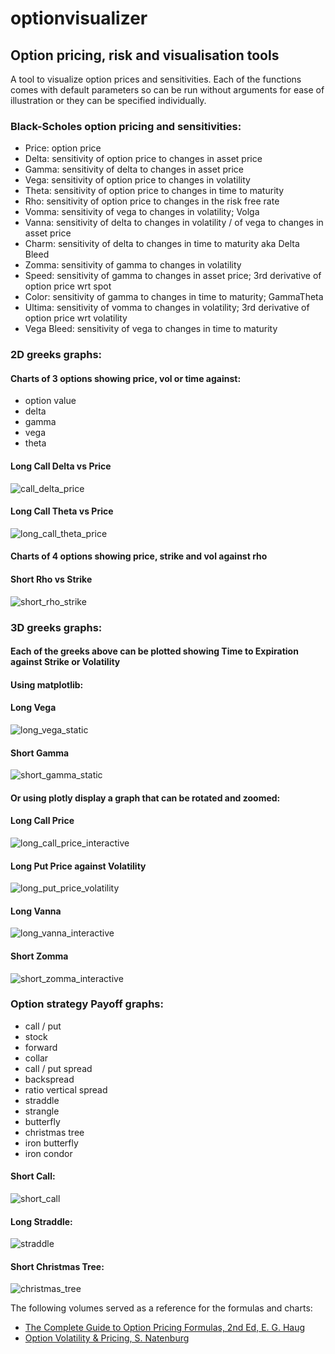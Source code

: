 # optionvisualizer
## Option pricing, risk and visualisation tools

A tool to visualize option prices and sensitivities. 
Each of the functions comes with default parameters so can be run without arguments for ease of illustration or they can be specified individually.

### Black-Scholes option pricing and sensitivities:
  - Price: option price 
  - Delta: sensitivity of option price to changes in asset price
  - Gamma: sensitivity of delta to changes in asset price
  - Vega: sensitivity of option price to changes in volatility
  - Theta: sensitivity of option price to changes in time to maturity
  - Rho: sensitivity of option price to changes in the risk free rate
  - Vomma: sensitivity of vega to changes in volatility; Volga
  - Vanna: sensitivity of delta to changes in volatility / of vega to changes in asset price
  - Charm: sensitivity of delta to changes in time to maturity aka Delta Bleed
  - Zomma: sensitivity of gamma to changes in volatility
  - Speed: sensitivity of gamma to changes in asset price; 3rd derivative of option price wrt spot
  - Color: sensitivity of gamma to changes in time to maturity; GammaTheta
  - Ultima: sensitivity of vomma to changes in volatility; 3rd derivative of option price wrt volatility
  - Vega Bleed: sensitivity of vega to changes in time to maturity

### 2D greeks graphs:
#### Charts of 3 options showing price, vol or time against:
  - option value
  - delta
  - gamma
  - vega
  - theta

#### Long Call Delta vs Price
![call_delta_price](images/call_delta_price.png)

#### Long Call Theta vs Price
![long_call_theta_price](images/long_call_theta_price.png)

#### Charts of 4 options showing price, strike and vol against rho
#### Short Rho vs Strike
![short_rho_strike](images/short_rho_strike.png)


### 3D greeks graphs:
#### Each of the greeks above can be plotted showing Time to Expiration against Strike or Volatility
#### Using matplotlib: 

#### Long Vega
![long_vega_static](images/long_vega_static.png)

#### Short Gamma
![short_gamma_static](images/short_gamma_static.png)

#### Or using plotly display a graph that can be rotated and zoomed:
#### Long Call Price
![long_call_price_interactive](images/long_call_price_interactive.png)

#### Long Put Price against Volatility
![long_put_price_volatility](images/long_put_price_volatility.png)

#### Long Vanna
![long_vanna_interactive](images/long_vanna_interactive.png)

#### Short Zomma
![short_zomma_interactive](images/short_zomma_interactive.png) 


### Option strategy Payoff graphs:
  - call / put
  - stock
  - forward
  - collar 
  - call / put spread
  - backspread
  - ratio vertical spread
  - straddle
  - strangle
  - butterfly
  - christmas tree
  - iron butterfly
  - iron condor

#### Short Call:
![short_call](images/short_call.png)

#### Long Straddle:
![straddle](images/straddle.png)

#### Short Christmas Tree:
![christmas_tree](images/christmas_tree.png)

The following volumes served as a reference for the formulas and charts:
* [The Complete Guide to Option Pricing Formulas, 2nd Ed, E. G. Haug]
* [Option Volatility & Pricing, S. Natenburg]
  
[The Complete Guide to Option Pricing Formulas, 2nd Ed, E. G. Haug]:<https://www.amazon.co.uk/Complete-Guide-Option-Pricing-Formulas/dp/0071389970/>
[Option Volatility & Pricing, S. Natenburg]:<https://www.amazon.co.uk/Option-Volatility-Pricing-Strategies-Techniques/dp/155738486X/>
